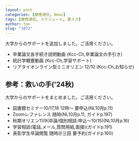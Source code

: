 ```yaml
---
layout: post
categories: [慶應通信, News]
tags: [慶應通信, スケジュール, 夏スク]
author: tmo
slug: "1072"
---
```

大学からのサポートを追加しました。ご活用ください。

* 卒業論文各手続き説明動画 (Kcc-Ch,卒業論文の手引き)
* 統計学概要動画 (Kcc-Ch,学習サポート)
* リアタイオンライン型ミニオリエン 12/10 (Kcc-Ch,お知らせ)

## 参考：救いの手('24秋)
大学からのサポートをまとめました。ご活用ください。

* 図書館セミナー10/17,18 12時～ 要申込(NL10月p.11)
* Zoomレファレンス 随時(NL10月p.11, ガイドp.197)
* 秋期オリエン11/9(卒論/個別相談:申込〜10/15)(NL10月p.16)
* 学習相談(電話,メール,質問用紙,面接)(ガイドp.191)
* 表彰学生卒論閲覧 随時＠三田 要予約(ガイドp.160)